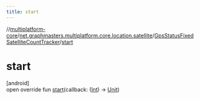 ```yaml
---
title: start
---
```

//[multiplatform-core](../../../index.html)/[net.graphmasters.multiplatform.core.location.satellite](../index.html)/[GpsStatusFixedSatelliteCountTracker](index.html)/[start](start.html)



# start



[android]\
open override fun [start](start.html)(callback: ([Int](https://kotlinlang.org/api/latest/jvm/stdlib/kotlin/-int/index.html)) -&gt; [Unit](https://kotlinlang.org/api/latest/jvm/stdlib/kotlin/-unit/index.html))




